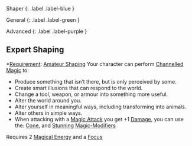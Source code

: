 
Shaper
{: .label .label-blue }

General
{: .label .label-green }

Advanced
{: .label .label-purple }
## Expert Shaping

\*[Requirement](Core/Terminology#Requirement): [Amateur Shaping](#Amateur%20Shaping)
Your character can perform [Channelled Magic](Magic#Channelled%20Magic) to:

- Produce something that isn’t there, but is only perceived by some.
- Create smart illusions that can respond to the world.
- Change a tool, weapon, or armour into something more useful.
- Alter the world around you.
- Alter yourself in meaningful ways, including transforming into animals.
- Alter others in simple ways.
- When attacking with a [Magic Attack](Magic-Modifiers#Magic%20Attack) you get +1 [Damage](Game/Core/Weapons#Damage), you can use the: [Cone](Magic-Modifiers#Cone), and [Stunning](Magic-Modifiers#Stunning) [Magic-Modifiers](Magic-Modifiers)

Requires 2 [Magical Energy](Magic#Magical%20Energy) and a [Focus](Example-Gear#Focus)